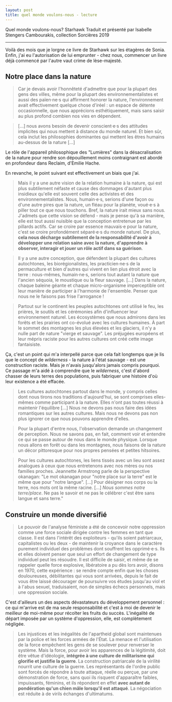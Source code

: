 ```yaml
---
layout: post
title: quel monde voulons-nous - lecture
---
```


Quel monde voulons-nous?
Starhawk
Traduit et présenté par Isabelle Stengers
Cambourakis, collection Sorcières
2019

---

Voilà des mois que je lorgne ce livre de Starhawk sur les étagères de Sonia. Enfin, j'ai eu l'autorisation de lui emprunter - chez nous, commencer un livre déjà commencé par l'autre vaut crime de lèse-majesté.

## Notre place dans la nature

> Car je devais avoir l'honnêteté d'admettre que pour la plupart des gens des villes, même pour la plupart des environnementalistes et aussi des païen·ne·s qui affirment honorer la nature, l'environnement avait effectivement quelque chose d'iréel : un espace de détente occasionnelle, que nous apprécions esthétiquement, mais sans saisir au plus profond combien nos vies en dépendent.

> [...] nous avons besoin de devenir conscient·e·s des attitudes implicites qui nous mettent à distance du monde naturel. Et bien sûr, cela inclut les philosophies dominantes qui mettent les êtres humains au-dessus de la nature [...]

Le rôle de l'appareil philosophique des "Lumières" dans la désacralisation de la nature pour rendre son dépouillement moins contraignant est abordé en profondeur dans Reclaim, d'Emilie Hache.

En revanche, le point suivant est effectivement un biais que j'ai.

> Mais il y a une autre vision de la relation humaine à la nature, qui est plus subtilement néfaste et cause des dommages d'autant plus insidieux qu'elle est souvent celle des activistes et des environnementalistes. Nous, humain·e·s, serions d'une façon ou d'une autre pires que la nature, un fléau pour la planète, voué·e·s à piller tout ce que nous touchons. Bref, la nature irait mieux sans nous. J'admets que cette vision se défend - mais je pense qu'à sa manière, elle est tout aussi nuisible que la conception entretenue par les pillards actifs. Car se croire par essence mauvais·e pour la nature, c'est se croire profondément séparé·e·s du monde naturel. De plus, **cela nous décharge subtilement de la responsabilité d'avoir à développer une relation saine avec la nature, d'apprendre à observer, interagir et jouer un rôle actif dans sa guérison**.

> Il y a une autre conception, que défendent la plupart des cultures autochtones, les biorégionalistes, les practicien·ne·s de la permaculture et bien d'autres qui vivent en lien plus étroit avec la terre : nous-mêmes, humain·ne·s, serions tout autant la nature que l'ancien séquoia, le moustique ou la fleur sauvage. [...] Dans la nature, chaque baleine géante et chaque micro-organisme imperceptible ont leur manière de participer à l'harmonie de l'ensemble. Penser que nous ne le faisons pas frise l'arrogance !

> Partout sur le continent les peuples autochtones ont utilisé le feu, les prières, le soutils et les cérémonies afin d'influencer leur environnement naturel. Les écosystèmes que nous admirons dans les forêts et les prairies ont co-évolué avec les cultures humaines. À part le sommet des montagnes les plus élevées et les glaciers, il n'y a nulle part de nature "vierge et sauvage". Les préjugées européens et leur mépris raciste pour les autres cultures ont créé cette image fantaisiste.

Ça, c'est un point qui m'a interpellé parce que cela fait longtemps que je lis que le concept de _wilderness_ - la nature à l'état sauvage - est une construction raciste. Mais je n'avais jusqu'alors jamais compris pourquoi. Ce passage m'a aidé à comprendre que le _wilderness_, c'est d'abord chasser de leurs terres des populations, puis fabriquer une histoire d'où leur existence a été effacée.

> Les cultures autochtones partout dans le monde, y compris celles dont nous tirons nos traditions d'aujourd'hui, se sont comprises elles-mêmes comme participant à la nature. Elles n'ont pas toutes réussi à maintenir l'équilibre [...] Nous ne devons pas nous faire des idées romantiques sur les autres cultures. Mais nous ne devons pas non plus ignorer ce que nous pouvons apprendre d'elles.

> Pour la plupart d'entre nous, l'observation demande un changement de perception. Nous ne savons pas, en fait, comment voir et entendre ce qui se passe autour de nous dans le monde physique. Lorsque nous allons en forêt ou dans les montagnes, nous faisons de la nature un décor pittoresque pour nos propres pensées et petites hitsoires.

> Pour les cultures autochtones, les liens tissés avec un lieu sont assez analogues à ceux que nous entretenons avec nos mères ou nos familles proches. Jeannette Armstrong parle de la perspective okanagan: "Le mot okanagan pour "notre place sur la terre" est le même que pour "notre langue". [...] Pour désigner nos corps ou la terre, nos mots ont la même racine. [...] _Nous sommes notre terre/place_. Ne pas le savoir et ne pas le célébrer c'est être sans langue et sans terre."

## Construire un monde diversifié

> Le pouvoir de l'analyse féministe a été de concevoir notre oppression comme une force sociale dirigée contre les femmes en tant que classe. Il est dans l'intérêt des exploiteurs - qu'ils soient patriarcaux, capitalistes ou les deux - de maintenir la croyance dans le caractère purement individuel des problèmes dont souffrent les opprimé·e·s. Ils et elles doivent penser que seul un effort de changement de type individuel peut les résoudre. Il est difficile de saisir, et même de se rappeler quelle force explosive, libératoire a pu dès lors avoir, disons en 1970, cette expérience : se rendre compte enfin que les choses douloureuses, débilitantes qui vous sont arrivées, depuis le fait de vous être laissé décourager de poursuivre vos études jusqu'au viol et à l'abus sexuel, traduisaient, non de simples échecs personnels, mais une oppression sociale.

C'est d'ailleurs un des aspects dévastateurs du développement personnel : ce qui m'arrive est de ma seule responsabilité et c'est à moi de devenir le meilleur de moi-même pour récolter les fruits du succès. L'inégalité de départ imposée par un système d'oppression, elle, est complètement négligée.

> Les injustices et les inégalités de l'apartheid global sont maintenues par la police et les forces armées de l'État. La menace et l'utilisation de la force empêchent les gens de se soulever pour renverser le système. Mais la force, pour avoir les apparences de la légitimité, doit être vêtue d'idéologie, **intégrée à une culture de militarisme qui glorifie et justifie la guerre**. La construction patriarcale de la virilité nourrit une culture de la guerre. Les représentants de l'ordre public sont forcés de répondre à toute attaque, réelle ou perçue, par une démonstration de force, sans quoi ils risquent d'apparaître faibles, impuissants, féminins, et ils répondent en effet **avec autant de pondération qu'un chien mâle lorsqu'il est attaqué**. La négociation est réduite à de virils échanges d'ultimatums.



